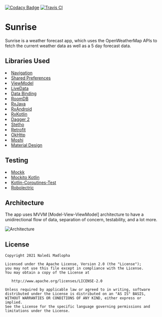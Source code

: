 [![Codacy Badge](https://app.codacy.com/project/badge/Grade/a56c0fb415ce43a09fe92753a30ce64e)](https://www.codacy.com/gh/NalediMadlopha/gk-sunrise/dashboard?utm_source=github.com&amp;utm_medium=referral&amp;utm_content=NalediMadlopha/gk-sunrise&amp;utm_campaign=Badge_Grade) 
[![Travis CI](https://img.shields.io/travis/NalediMadlopha/gk-sunrise?logo=travis)](https://travis-ci.com/NalediMadlopha/gk-sunrise)

# Sunrise

Sunrise is a weather forecast app, which uses the OpenWeatherMap APIs to fetch the current weather data as well as a 5 day forecast data.

## Libraries Used

<li><a href="https://developer.android.com/topic/libraries/architecture/navigation/">Navigation</a></li>
<li><a href="https://developer.android.com/training/data-storage/shared-preferences">Shared Preferences</a></li>
<li><a href="https://developer.android.com/topic/libraries/architecture/viewmodel">ViewModel</a></li>
<li><a href="https://developer.android.com/topic/libraries/architecture/livedata">LiveData</a></li>
<li><a href="https://developer.android.com/topic/libraries/data-binding">Data Binding</a></li>
<li><a href="https://developer.android.com/topic/libraries/architecture/room">RoomDB</a></li>
<li><a href="https://github.com/ReactiveX/RxJava">RxJava</a></li>
<li><a href="https://github.com/ReactiveX/RxAndroid">RxAndroid</a></li>
<li><a href="https://github.com/ReactiveX/RxKotlin">RxKotlin</a></li>
<li><a href="https://github.com/google/dagger">Dagger 2</a></li>
<li><a href="https://github.com/facebook/stetho">Stetho</a></li>
<li><a href="https://square.github.io/retrofit/">Retrofit</a></li>
<li><a href="https://github.com/square/okhttp">OkHttp</a></li>
<li><a href="https://github.com/square/moshi">Moshi</a></li>
<li><a href="https://material.io/develop/android/docs/getting-started/">Material Design</a></li>

## Testing

<li><a href="https://github.com/mockk/mockk">Mockk</a></li>
<li><a href="https://github.com/mockito/mockito-kotlin">Mockito Kotlin</a></li>
<li><a href="https://kotlin.github.io/kotlinx.coroutines/kotlinx-coroutines-test">Kotlin-Coroutines-Test</a></li>
<li><a href="http://robolectric.org/">Robolectric</a></li>

## Architecture
The app uses MVVM [Model-View-ViewModel] architecture to have a unidirectional flow of data, separation of concern, testability, and a lot more.

![Architecture](https://developer.android.com/topic/libraries/architecture/images/final-architecture.png)

## License

    Copyright 2021 Naledi Madlopha

    Licensed under the Apache License, Version 2.0 (the "License");
    you may not use this file except in compliance with the License.
    You may obtain a copy of the License at

       http://www.apache.org/licenses/LICENSE-2.0

    Unless required by applicable law or agreed to in writing, software
    distributed under the License is distributed on an "AS IS" BASIS,
    WITHOUT WARRANTIES OR CONDITIONS OF ANY KIND, either express or implied.
    See the License for the specific language governing permissions and
    limitations under the License.

